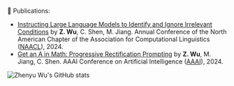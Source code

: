 🔭 Publications:

 - [Instructing Large Language Models to Identify and Ignore Irrelevant Conditions](https://wzy6642.github.io/I3C.github.io/) by **Z. Wu**, C. Shen, M. Jiang. Annual Conference of the North American Chapter of the Association for Computational Linguistics ([NAACL](https://2024.naacl.org/)), 2024.
 - [Get an A in Math: Progressive Rectification Prompting](https://wzy6642.github.io/prp.github.io/) by **Z. Wu**, M. Jiang, C. Shen. AAAI Conference on Artificial Intelligence ([AAAI](https://aaai.org/aaai-conference/)), 2024.

<!--
**wzy6642/wzy6642** is a ✨ _special_ ✨ repository because its `README.md` (this file) appears on your GitHub profile.

Here are some ideas to get you started:

- 🔭 I’m currently working on ...
- 🌱 I’m currently learning ...
- 👯 I’m looking to collaborate on ...
- 🤔 I’m looking for help with ...
- 💬 Ask me about ...
- 📫 How to reach me: ...
- 😄 Pronouns: ...
- ⚡ Fun fact: ...
-->
![Zhenyu Wu's GitHub stats](https://github-readme-stats.vercel.app/api?username=wzy6642&show_icons=true&theme=transparent)
